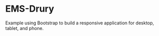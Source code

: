 # EMS-Drury
Example using Bootstrap to build a responsive application for desktop, tablet, and phone.

